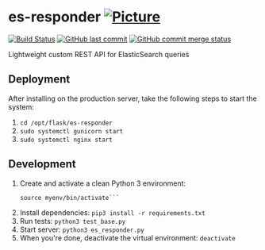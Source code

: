 # es-responder [![Picture](https://raw.github.com/janelia-flyem/janelia-flyem.github.com/master/images/HHMI_Janelia_Color_Alternate_180x40.png)](http://www.janelia.org)

[![Build Status](https://travis-ci.org/JaneliaSciComp/es-responder.svg?branch=master)](https://travis-ci.org/JaneliaSciComp/es-responder)
[![GitHub last commit](https://img.shields.io/github/last-commit/google/skia.svg)](https://github.com/JaneliaSciComp/es-responder)
[![GitHub commit merge status](https://img.shields.io/github/commit-status/badges/shields/master/5d4ab86b1b5ddfb3c4a70a70bd19932c52603b8c.svg)](https://github.com/JaneliaSciComp/es-responder)

Lightweight custom REST API for ElasticSearch queries

## Deployment

After installing on the production server, take the following steps to start the system:
1. `cd /opt/flask/es-responder`
1. `sudo systemctl gunicorn start`
1. `sudo systemctl nginx start`

## Development
1. Create and activate a clean Python 3 environment:
    ```python3 -m venv myenv
    source myenv/bin/activate```
1. Install dependencies:
    `pip3 install -r requirements.txt`
1. Run tests:
    `python3 test_base.py`
1. Start server:
    `python3 es_responder.py`
1. When you're done, deactivate the virtual environment:
    `deactivate`


